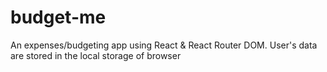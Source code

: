 # budget-me
An expenses/budgeting app using React &amp; React Router DOM. User's data are stored in the local storage of browser
